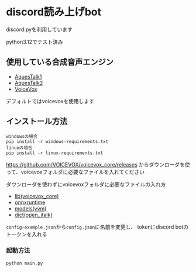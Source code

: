 # discord読み上げbot

discord.pyを利用しています

python3.12でテスト済み

## 使用している合成音声エンジン
- [AquesTalk1](https://www.a-quest.com/products/aquestalk_1.html)
- [AquesTalk2](https://www.a-quest.com/products/aquestalk_2.html)
- [VoiceVox](https://voicevox.hiroshiba.jp/)

デフォルトではvoicevoxを使用します

## インストール方法

```
windowsの場合
pip install -r windows-requirements.txt
linuxの場合
pip install -r linux-requirements.txt
```

https://github.com/VOICEVOX/voicevox_core/releases
からダウンローダを使って、voicevoxフォルダに必要なファイルを入れてください

ダウンローダを使わずにvoicevoxフォルダに必要なファイルの入れ方

- [lib(voicevox_core)](https://github.com/VOICEVOX/voicevox_core)
- [onnxruntime](https://github.com/VOICEVOX/onnxruntime-builder)
- [models(vvm)](https://github.com/VOICEVOX/voicevox_vvm)
- [dict(open_jtalk)](https://github.com/r9y9/open_jtalk)

`config-example.json`から`config.json`に名前を変更し、
tokenにdiscord botのトークンを入れる

### 起動方法

```
python main.py
```
